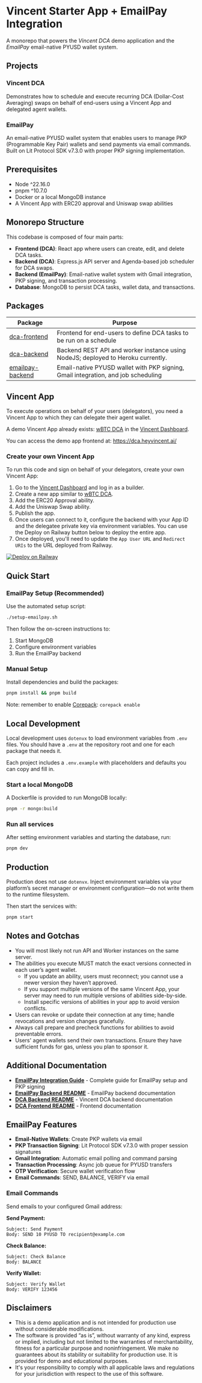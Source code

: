 # Vincent Starter App + EmailPay Integration

A monorepo that powers the _Vincent DCA_ demo application and the _EmailPay_ email-native PYUSD wallet system.

## Projects

### Vincent DCA

Demonstrates how to schedule and execute recurring DCA (Dollar-Cost Averaging) swaps on behalf of end-users using a Vincent App and delegated agent wallets.

### EmailPay

An email-native PYUSD wallet system that enables users to manage PKP (Programmable Key Pair) wallets and send payments via email commands. Built on Lit Protocol SDK v7.3.0 with proper PKP signing implementation.

## Prerequisites

- Node ^22.16.0
- pnpm ^10.7.0
- Docker or a local MongoDB instance
- A Vincent App with ERC20 approval and Uniswap swap abilities

## Monorepo Structure

This codebase is composed of four main parts:

- **Frontend (DCA)**: React app where users can create, edit, and delete DCA tasks.
- **Backend (DCA)**: Express.js API server and Agenda-based job scheduler for DCA swaps.
- **Backend (EmailPay)**: Email-native wallet system with Gmail integration, PKP signing, and transaction processing.
- **Database**: MongoDB to persist DCA tasks, wallet data, and transactions.

## Packages

| Package                                                 | Purpose                                                                           |
| ------------------------------------------------------- | --------------------------------------------------------------------------------- |
| [dca-frontend](packages/dca-frontend/README.md)         | Frontend for end-users to define DCA tasks to be run on a schedule                |
| [dca-backend](packages/dca-backend/README.md)           | Backend REST API and worker instance using NodeJS; deployed to Heroku currently.  |
| [emailpay-backend](packages/emailpay-backend/README.md) | Email-native PYUSD wallet with PKP signing, Gmail integration, and job scheduling |

## Vincent App

To execute operations on behalf of your users (delegators), you need a Vincent App to which they can delegate their agent wallet.

A demo Vincent App already exists: [wBTC DCA](https://dashboard.heyvincent.ai/explorer/appId/9796398001) in the [Vincent Dashboard](https://dashboard.heyvincent.ai/).

You can access the demo app frontend at: https://dca.heyvincent.ai/

### Create your own Vincent App

To run this code and sign on behalf of your delegators, create your own Vincent App:

1. Go to the [Vincent Dashboard](https://dashboard.heyvincent.ai/) and log in as a builder.
2. Create a new app similar to [wBTC DCA](https://dashboard.heyvincent.ai/user/appId/9796398001/connect).
3. Add the ERC20 Approval ability.
4. Add the Uniswap Swap ability.
5. Publish the app.
6. Once users can connect to it, configure the backend with your App ID and the delegatee private key via environment variables. You can use the Deploy on Railway button below to deploy the entire app.
7. Once deployed, you'll need to update the `App User URL` and `Redirect URIs` to the URL deployed from Railway.

[![Deploy on Railway](https://railway.com/button.svg)](https://railway.com/deploy/UY2g5I?referralCode=iNEMKY&utm_medium=integration&utm_source=template&utm_campaign=generic)

## Quick Start

### EmailPay Setup (Recommended)

Use the automated setup script:

```zsh
./setup-emailpay.sh
```

Then follow the on-screen instructions to:

1. Start MongoDB
2. Configure environment variables
3. Run the EmailPay backend

### Manual Setup

Install dependencies and build the packages:

```zsh
pnpm install && pnpm build
```

Note: remember to enable [Corepack](https://github.com/nodejs/corepack): `corepack enable`

## Local Development

Local development uses `dotenvx` to load environment variables from `.env` files. You should have a `.env` at the repository root and one for each package that needs it.

Each project includes a `.env.example` with placeholders and defaults you can copy and fill in.

### Start a local MongoDB

A Dockerfile is provided to run MongoDB locally:

```zsh
pnpm -r mongo:build
```

### Run all services

After setting environment variables and starting the database, run:

```zsh
pnpm dev
```

## Production

Production does not use `dotenvx`. Inject environment variables via your platform’s secret manager or environment configuration—do not write them to the runtime filesystem.

Then start the services with:

```zsh
pnpm start
```

## Notes and Gotchas

- You will most likely not run API and Worker instances on the same server.
- The abilities you execute MUST match the exact versions connected in each user’s agent wallet.
  - If you update an ability, users must reconnect; you cannot use a newer version they haven’t approved.
  - If you support multiple versions of the same Vincent App, your server may need to run multiple versions of abilities side-by-side.
  - Install specific versions of abilities in your app to avoid version conflicts.
- Users can revoke or update their connection at any time; handle revocations and version changes gracefully.
- Always call prepare and precheck functions for abilities to avoid preventable errors.
- Users' agent wallets send their own transactions. Ensure they have sufficient funds for gas, unless you plan to sponsor it.

## Additional Documentation

- **[EmailPay Integration Guide](EMAILPAY_INTEGRATION.md)** - Complete guide for EmailPay setup and PKP signing
- **[EmailPay Backend README](packages/emailpay-backend/README.md)** - EmailPay backend documentation
- **[DCA Backend README](packages/dca-backend/README.md)** - Vincent DCA backend documentation
- **[DCA Frontend README](packages/dca-frontend/README.md)** - Frontend documentation

## EmailPay Features

- **Email-Native Wallets**: Create PKP wallets via email
- **PKP Transaction Signing**: Lit Protocol SDK v7.3.0 with proper session signatures
- **Gmail Integration**: Automatic email polling and command parsing
- **Transaction Processing**: Async job queue for PYUSD transfers
- **OTP Verification**: Secure wallet verification flow
- **Email Commands**: SEND, BALANCE, VERIFY via email

### Email Commands

Send emails to your configured Gmail address:

**Send Payment:**

```
Subject: Send Payment
Body: SEND 10 PYUSD TO recipient@example.com
```

**Check Balance:**

```
Subject: Check Balance
Body: BALANCE
```

**Verify Wallet:**

```
Subject: Verify Wallet
Body: VERIFY 123456
```

## Disclaimers

- This is a demo application and is not intended for production use without considerable modifications.
- The software is provided “as is”, without warranty of any kind, express or implied, including but
  not limited to the warranties of merchantability, fitness for a particular purpose and
  noninfringement. We make no guarantees about its stability or suitability for production use. It
  is provided for demo and educational purposes.
- It's your responsibility to comply with all applicable laws and regulations for your jurisdiction
  with respect to the use of this software.
